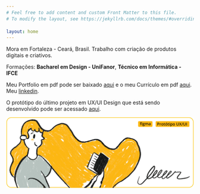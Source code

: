 ```yaml
---
# Feel free to add content and custom Front Matter to this file.
# To modify the layout, see https://jekyllrb.com/docs/themes/#overriding-theme-defaults

layout: home
---
```

 Mora em Fortaleza - Ceará, Brasil. Trabalho com criação de produtos digitais e criativos. 

 Formações: <b>Bacharel em Design - UniFanor</b>, <strong>Técnico em Informática - IFCE</strong>

Meu Portfolio em pdf pode ser baixado [aqui](/files/DanielNevesPortfolio.pdf) e o meu Currículo em pdf [aqui](/files/Daniel_Neves_CV.pdf). Meu <a href="https://www.linkedin.com/in/nevesdaniel/?locale=pt_BR">linkedin</a>.

O protótipo do último projeto em UX/UI Design que está sendo desenvolvido pode ser acessado <a href="https://bit.ly/leeeer_figma">aqui</a>.

<a href="https://bit.ly/leeeer_figma"><img src="/files/img/leer.jpg" /></a>

<!-- Hotjar Tracking Code for http://danielneves.com -->
<script>
    (function(h,o,t,j,a,r){
        h.hj=h.hj||function(){(h.hj.q=h.hj.q||[]).push(arguments)};
        h._hjSettings={hjid:2591694,hjsv:6};
        a=o.getElementsByTagName('head')[0];
        r=o.createElement('script');r.async=1;
        r.src=t+h._hjSettings.hjid+j+h._hjSettings.hjsv;
        a.appendChild(r);
    })(window,document,'https://static.hotjar.com/c/hotjar-','.js?sv=');
</script>